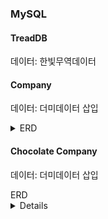 ### MySQL
#### TreadDB
데이터: 한빛무역데이터

#### Company
데이터: 더미데이터 삽입
<details>
<summary>ERD</summary>
<div markdown="1">
<img width="812" alt="erd" src="https://github.com/chaeyeon-yang/MySQL_workspace/assets/69382168/809008de-b4d3-4cbc-b24a-93843628a1a4">
</div>
</details>

#### Chocolate Company
데이터: 더미데이터 삽입
<summary>ERD</summary>
<details>
<div markdown="1">
<img width="812" alt="erd" src="https://github.com/chaeyeon-yang/MySQL_workspace/assets/69382168/0f2f30d1-a9e2-41bc-a5fe-a4b4b94d6785">
</div>
</details>
